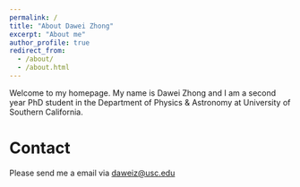 ```yaml
---
permalink: /
title: "About Dawei Zhong"
excerpt: "About me"
author_profile: true
redirect_from: 
  - /about/
  - /about.html
---
```


Welcome to my homepage. My name is Dawei Zhong and I am a second year PhD student in the Department of Physics & Astronomy at University of Southern California. 

# Contact

Please send me a email via [daweiz@usc.edu](mailto:daweiz@usc.edu)

